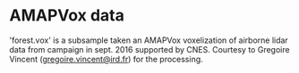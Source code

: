 # AMAPVox data
'forest.vox' is a subsample taken an AMAPVox voxelization of airborne lidar data 
from campaign in sept. 2016 supported by CNES. Courtesy to Gregoire Vincent
(gregoire.vincent@ird.fr) for the processing.
  